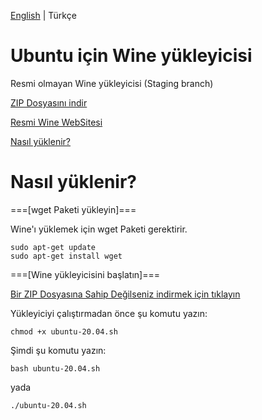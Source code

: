 [English](https://github.com/OverdueWeevil2/Wine-Installer-for-Ubuntu/blob/main/README.md) | Türkçe
# Ubuntu için Wine yükleyicisi
Resmi olmayan Wine yükleyicisi (Staging branch)

[ZIP Dosyasını indir](https://github.com/OverdueWeevil2/Deneme/archive/main.zip)

[Resmi Wine WebSitesi](https://winehq.org)

[Nasıl yüklenir?](#nasıl-yüklenir?)

# Nasıl yüklenir?
===[wget Paketi yükleyin]===

Wine'ı yüklemek için wget Paketi gerektirir.

    sudo apt-get update
    sudo apt-get install wget
    
===[Wine yükleyicisini başlatın]===

[Bir ZIP Dosyasına Sahip Değilseniz indirmek için tıklayın](https://github.com/OverdueWeevil2/Deneme/archive/main.zip)

Yükleyiciyi çalıştırmadan önce şu komutu yazın:

    chmod +x ubuntu-20.04.sh
Şimdi şu komutu yazın:

    bash ubuntu-20.04.sh
yada

    ./ubuntu-20.04.sh
